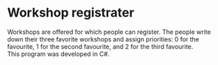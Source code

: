 # Workshop registrater
Workshops are offered for which people can register. The people write down their three favorite workshops and assign priorities: 0 for the favourite, 1 for the second favourite, and 2 for the third favourite. </br>
This program was developed in C#.
